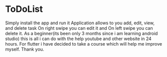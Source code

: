# ToDoList
Simply install the app and run it
Application allows to you add, edit, view, and delete task
On right swipe you can edit it and On left swipe you can delete it.
As a beginner(its been only 3 months since i am learning android studio) this is all i can do with the help youtube and other website in 24 hours.
For flutter i have decided to take a course which will help me improve myself.
Thank you.
